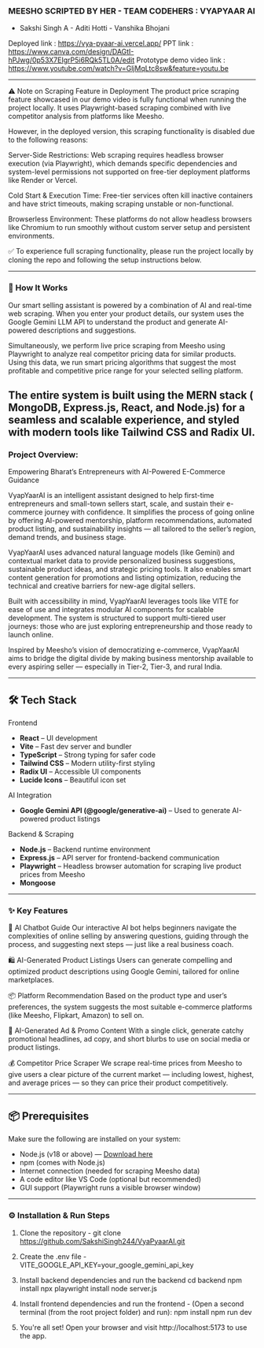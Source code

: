### MEESHO SCRIPTED BY HER - TEAM CODEHERS : VYAPYAAR AI 
- Sakshi Singh A    - Aditi Hotti   - Vanshika Bhojani 

Deployed link : https://vya-pyaar-ai.vercel.app/
PPT link : https://www.canva.com/design/DAGtI-hPJwg/0p53X7EIgrP5i6RQk5TL0A/edit
Prototype demo video link : https://www.youtube.com/watch?v=GljMqLtc8sw&feature=youtu.be

--------------------------------------------------------------------------------------------------------------

⚠️ Note on Scraping Feature in Deployment
The product price scraping feature showcased in our demo video is fully functional when running the project locally. It uses Playwright-based scraping combined with live competitor analysis from platforms like Meesho.

However, in the deployed version, this scraping functionality is disabled due to the following reasons:

Server-Side Restrictions: Web scraping requires headless browser execution (via Playwright), which demands specific dependencies and system-level permissions not supported on free-tier deployment platforms like Render or Vercel.

Cold Start & Execution Time: Free-tier services often kill inactive containers and have strict timeouts, making scraping unstable or non-functional.

Browserless Environment: These platforms do not allow headless browsers like Chromium to run smoothly without custom server setup and persistent environments.

✅ To experience full scraping functionality, please run the project locally by cloning the repo and following the setup instructions below.

--------------------------------------------------------------------------------------------------------------
### 🧠 How It Works

Our smart selling assistant is powered by a combination of AI and real-time web scraping. When you enter your product details, our system uses the Google Gemini LLM API to understand the product and generate AI-powered descriptions and suggestions.

Simultaneously, we perform live price scraping from Meesho using Playwright to analyze real competitor pricing data for similar products. Using this data, we run smart pricing algorithms that suggest the most profitable and competitive price range for your selected selling platform.

The entire system is built using the MERN stack ( MongoDB, Express.js, React, and Node.js) for a seamless and scalable experience, and styled with modern tools like Tailwind CSS and Radix UI.
--------------------------------------------------------------------------------------------------------------

### Project Overview:

Empowering Bharat’s Entrepreneurs with AI-Powered E-Commerce Guidance

VyapYaarAI is an intelligent assistant designed to help first-time entrepreneurs and small-town sellers start, scale, and sustain their e-commerce journey with confidence. It simplifies the process of going online by offering AI-powered mentorship, platform recommendations, automated product listing, and sustainability insights — all tailored to the seller’s region, demand trends, and business stage.

VyapYaarAI uses advanced natural language models (like Gemini) and contextual market data to provide personalized business suggestions, sustainable product ideas, and strategic pricing tools. It also enables smart content generation for promotions and listing optimization, reducing the technical and creative barriers for new-age digital sellers.

Built with accessibility in mind, VyapYaarAI leverages tools like VITE for ease of use and integrates modular AI components for scalable development. The system is structured to support multi-tiered user journeys: those who are just exploring entrepreneurship and those ready to launch online.

Inspired by Meesho’s vision of democratizing e-commerce, VyapYaarAI aims to bridge the digital divide by making business mentorship available to every aspiring seller — especially in Tier-2, Tier-3, and rural India.

--------------------------------------------------------------------------------------------------------------
## 🛠️ Tech Stack

Frontend
- **React** – UI development  
- **Vite** – Fast dev server and bundler  
- **TypeScript** – Strong typing for safer code  
- **Tailwind CSS** – Modern utility-first styling  
- **Radix UI** – Accessible UI components  
- **Lucide Icons** – Beautiful icon set  

AI Integration
- **Google Gemini API (@google/generative-ai)** – Used to generate AI-powered product listings  

 Backend & Scraping
- **Node.js** – Backend runtime environment  
- **Express.js** – API server for frontend-backend communication  
- **Playwright** – Headless browser automation for scraping live product prices from Meesho
- **Mongoose**

--------------------------------------------------------------------------------------------------------------
### ✨ Key Features

🤖 AI Chatbot Guide
Our interactive AI bot helps beginners navigate the complexities of online selling by answering questions, guiding through the process, and suggesting next steps — just like a real business coach.

🛍️ AI-Generated Product Listings
Users can generate compelling and optimized product descriptions using Google Gemini, tailored for online marketplaces.

📦 Platform Recommendation
Based on the product type and user’s preferences, the system suggests the most suitable e-commerce platforms (like Meesho, Flipkart, Amazon) to sell on.

📣 AI-Generated Ad & Promo Content
With a single click, generate catchy promotional headlines, ad copy, and short blurbs to use on social media or product listings.

💰 Competitor Price Scraper
We scrape real-time prices from Meesho to give users a clear picture of the current market — including lowest, highest, and average prices — so they can price their product competitively.

--------------------------------------------------------------------------------------------------------------

## 📦 Prerequisites

Make sure the following are installed on your system:

- Node.js (v18 or above) — [Download here](https://nodejs.org/)  
- npm (comes with Node.js)  
- Internet connection (needed for scraping Meesho data)  
- A code editor like VS Code (optional but recommended)  
- GUI support (Playwright runs a visible browser window)  

--------------------------------------------------------------------------------------------------------------

### ⚙️ Installation & Run Steps

1. Clone the repository - git clone https://github.com/SakshiSingh244/VyaPyaarAI.git

2. Create the .env file - VITE_GOOGLE_API_KEY=your_google_gemini_api_key

3. Install backend dependencies and run the backend
cd backend
npm install
npx playwright install
node server.js

4. Install frontend dependencies and run the frontend - (Open a second terminal (from the root project folder) and run):
npm install
npm run dev

5. You're all set!
Open your browser and visit http://localhost:5173 to use the app.



